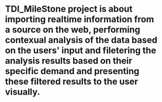 # TDI_MileStone project is about importing realtime information from a source on the web, performing contexual analysis of the data based on the users' input and filetering the analysis results based on their specific demand and presenting these filtered results to the user visually.
